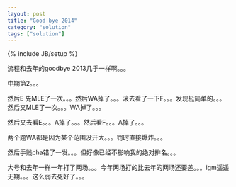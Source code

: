 ```yaml
---
layout: post
title: "Good bye 2014"
category: "solution"
tags: ["solution"]
---
```

{% include JB/setup %}

流程和去年的goodbye 2013几乎一样啊。。。

中期第2。。。

然后E 先MLE了一次。。。然后WA掉了。。。滚去看了一下F。。。发现挺简单的。。。然后又MLE了一次。。。WA掉了。。。

然后又去看E。。。A掉了。。。然后看F。。。A掉了。。。

两个题WA都是因为某个范围没开大。。。罚时直接爆炸。。。

然后手贱cha错了一发。。。但好像已经不影响我的绝对排名。。。

大号和去年一样一年打了两场。。。今年两场打的比去年的两场还要差。。。igm遥遥无期。。。这么弱去死好了。。。
